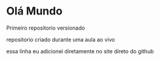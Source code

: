 # Olá Mundo
 Primeiro repositorio versionado


repositorio criado durante uma aula ao vivo

essa linha eu adicionei diretamente no site direto do github
